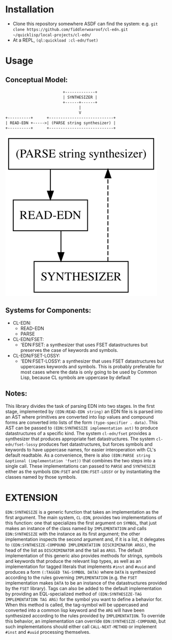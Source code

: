 Installation
============

- Clone this repository somewhere ASDF can find the system: e.g. ```git clone https://github.com/fiddlerwoaroof/cl-edn.git ~/quicklisp/local-projects/cl-edn/```
- At a REPL, ```(ql:quickload :cl-edn/fset)```

Usage
=====

Conceptual Model:
-----------------

```
                         +-------------+
                         | SYNTHESIZER |
                         +------+------+
                                |
                                V
+----------+      +----------------------------+
| READ-EDN +----->| (PARSE string synthesizer) |
+----------+      +----------------------------+
```

![component diagram](diagram.svg?raw=true "component diagram")

Systems for Components:
-----------------------

- CL-EDN:
    - READ-EDN
    - PARSE
- CL-EDN/FSET:
    - 'EDN:FSET: a synthesizer that uses FSET datastructures but
      preserves the case of keywords and symbols.
- CL-EDN/FSET-LOSSY:
    - 'EDN:FSET-LOSSY: a synthesizer that uses FSET datastructures but
      uppercases keywords and symbols.  This is probably preferable for
      most cases where the data is only going to be used by Common Lisp,
      because CL symbols are uppercase by default

Notes:
------

This library divides the task of parsing EDN into two stages.  In the
first stage, implemented by `(EDN:READ-EDN string)` an EDN file is is
parsed into an AST where primitives are converted into lisp values and
compound forms are converted into lists of the form 
`(type-specifier . data)`.  This AST can be passed to 
`(EDN:SYNTHESIZE implementation ast)` to produce datastructures of a
specific kind.  The system `cl-edn/fset` provides a synthesizer that
produces appropriate fset datastructures. The system
`cl-edn/fset-lossy` produces fset datastructures, but forces symbols
and keywords to have uppercase names, for easier interoperation with
CL's default readtable.  As a convenience, there is also 
`(EDN:PARSE string &optional (implementation 'fset))` that combines
the two steps into a single call.  These implementations can passed to
`PARSE` and `SYNTHESIZE` either as the symbols `EDN:FSET` and
`EDN:FSET-LOSSY` or by instantiating the classes named by those symbols.

EXTENSION
=========

`EDN:SYNTHESIZE` is a generic function that takes an implementation as
the first argument. The main system, `CL-EDN`, provides two
implementations of this function: one that specializes the first
argument on `SYMBOL`, that just makes an instance of the class named
by `IMPLEMENTATION` and calls `EDN:SYNTHESIZE` with the instance as
its first argument; the other implementation inspects the second
argument and, if it is a list, it delegates to
`(EDN:SYNTHESIZE-COMPOUND IMPLEMENTATION DISCRIMINATOR ARGS)`, the
head of the list as `DISCRIMINATOR` and the tail as `ARGS`. The
default implementation of this generic also provides methods for
strings, symbols and keywords that produce the relevant lisp types, as
well as an implementation for tagged literals that implements `#inst`
and `#uuid` and produces a form `(:TAGGED TAG-SYMBOL DATA)` where
`DATA` is synthesized according to the rules governing
`IMPLEMENTATION` (e.g. the `FSET` implementation makes `DATA` to be an
instance of the datastructures provided by the `FSET` library). Tags
can also be added to the default implementation by providing an
EQL-specialized method of `(EDN:SYNTHESIZE-TAG IMPLEMENTATION TAG ARG)`
for the symbol you want to define a behavior for.  When this method is
called, the tag-symbol will be uppercased and converted into a common
lisp keyword and the `ARG` will have been synthesized according to the
rules provided by `IMPLEMENTATION`.  To override this behavior, an
implementation can override `EDN:SYNTHESIZE-COMPOUND`, but such
implementations should either call `CALL-NEXT-METHOD` or implement
`#inst` and `#uuid` processing themselves.
